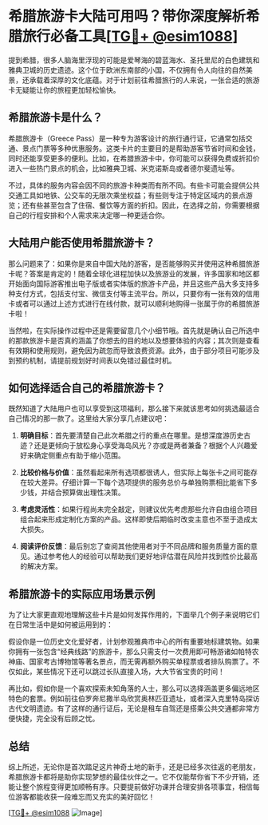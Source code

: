 # 希腊旅游卡大陆可用吗？带你深度解析希腊旅行必备工具[[TG💪+ @esim1088](https://t.me/s/esim1088)]

提到希腊，很多人脑海里浮现的可能是爱琴海的碧蓝海水、圣托里尼的白色建筑和雅典卫城的历史遗迹。这个位于欧洲东南部的小国，不仅拥有令人向往的自然美景，还承载着深厚的文化底蕴。对于计划前往希腊旅行的人来说，一张合适的旅游卡无疑能让你的旅程更加轻松愉快。

## 希腊旅游卡是什么？

希腊旅游卡（Greece Pass）是一种专为游客设计的旅行通行证，它通常包括交通、景点门票等多种优惠服务。这类卡片的主要目的是帮助游客节省时间和金钱，同时还能享受更多的便利。比如，在希腊旅游卡中，你可能可以获得免费或折扣价进入一些热门景点的机会，比如雅典卫城、米克诺斯岛或者德尔斐遗址等。

不过，具体的服务内容会因不同的旅游卡种类而有所不同。有些卡可能会提供公共交通工具如地铁、公交车的无限次乘坐权益；有些则专注于特定区域内的景点游览；还有些甚至包含了住宿、餐饮等方面的折扣。因此，在选择之前，你需要根据自己的行程安排和个人需求来决定哪一种更适合你。

## 大陆用户能否使用希腊旅游卡？

那么问题来了：如果你是来自中国大陆的游客，是否能够购买并使用这种希腊旅游卡呢？答案是肯定的！随着全球化进程加快以及旅游业的发展，许多国家和地区都开始面向国际游客推出电子版或者实体版的旅游卡产品，并且这些产品大多支持多种支付方式，包括支付宝、微信支付等主流平台。所以，只要你有一张有效的信用卡或者可以通过上述方式进行在线付款，就可以顺利地购得一张属于你的希腊旅游卡啦！

当然啦，在实际操作过程中还是需要留意几个小细节哦。首先就是确认自己所选中的那款旅游卡是否真的涵盖了你想去的目的地以及想要体验的内容；其次则是查看有效期和使用规则，避免因为疏忽而导致浪费资源。此外，由于部分项目可能涉及到预约机制，请提前规划好时间表以免错过最佳时机。

## 如何选择适合自己的希腊旅游卡？

既然知道了大陆用户也可以享受到这项福利，那么接下来就该思考如何挑选最适合自己情况的那一款了。这里给大家分享几点建议吧：

1. **明确目标**：首先要清楚自己此次希腊之行的重点在哪里。是想深度游历史古迹？还是更倾向于放松身心享受海岛风光？亦或是两者兼备？根据个人兴趣爱好来确定侧重点有助于缩小范围。
   
2. **比较价格与价值**：虽然看起来所有选项都很诱人，但实际上每张卡之间可能存在较大差异。仔细计算一下每个选项提供的服务总价与单独购票相比能省下多少钱，并结合预算做出理性决策。

3. **考虑灵活性**：如果行程尚未完全敲定，则建议优先考虑那些允许自由组合项目组合起来形成定制化方案的产品。这样即使后期临时改变主意也不至于造成太大损失。

4. **阅读评价反馈**：最后别忘了查阅其他使用者对于不同品牌和服务质量方面的意见。通过参考他人的经验可以帮助我们更好地评估潜在风险并找到性价比最高的解决方案。

## 希腊旅游卡的实际应用场景示例

为了让大家更直观地理解这些卡片是如何发挥作用的，下面举几个例子来说明它们在日常生活中是如何被运用到的：

假设你是一位历史文化爱好者，计划参观雅典市中心的所有重要地标建筑物。如果你拥有一张包含“经典线路”的旅游卡，那么只需支付一次费用即可畅游诸如帕特农神庙、国家考古博物馆等著名景点，而无需再额外购买单程票或者排队购票了。不仅如此，某些情况下还可以跳过长队直接入场，大大节省宝贵的时间！

再比如，假如你是一个喜欢探索未知角落的人士，那么可以选择涵盖更多偏远地区特色的套票。例如前往伯罗奔尼撒半岛欣赏奥林匹亚遗址，或者深入克里特岛探访古代文明遗迹。有了这样的通行证后，无论是租车自驾还是搭乘公共交通都非常方便快捷，完全没有后顾之忧。

## 总结

综上所述，无论你是首次踏足这片神奇土地的新手，还是已经多次往返的老朋友，希腊旅游卡都将是助你实现梦想的最佳伙伴之一。它不仅能帮你省下不少开销，还能让整个旅程变得更加顺畅有序。只要提前做好功课并合理安排各项事宜，相信每位游客都能收获一段难忘而又充实的美好回忆！

[[TG💪+ @esim1088](https://t.me/s/esim1088) ![Image](https://i.postimg.cc/4NQfJmqS/Snipaste-2025-05-13-00-14-12.png)]